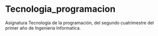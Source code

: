 # Tecnologia_programacion
Asignatura Tecnología de la programación, del segundo cuatrimestre del primer año de Ingenieria Informatica.
